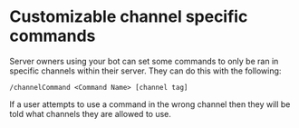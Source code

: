 # Customizable channel specific commands

Server owners using your bot can set some commands to only be ran in specific channels within their server. They can do this with the following:

`/channelCommand <Command Name> [channel tag]`

If a user attempts to use a command in the wrong channel then they will be told what channels they are allowed to use.
